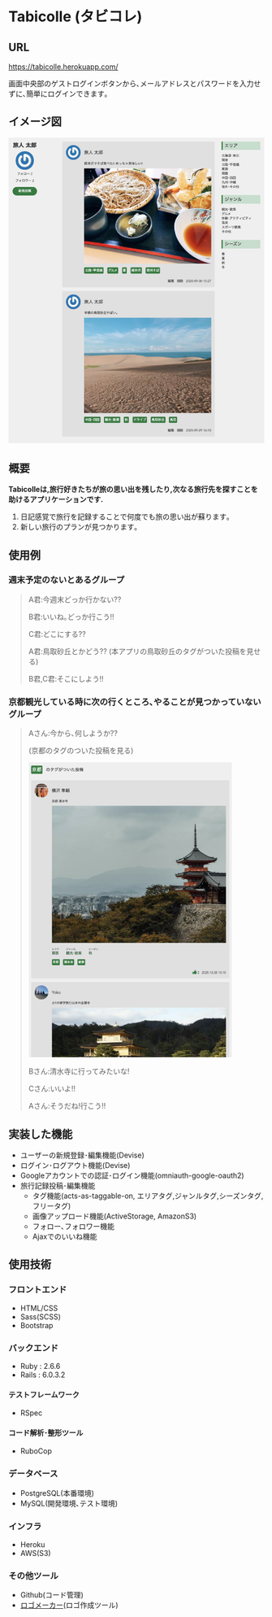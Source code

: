 # Tabicolle (タビコレ)

## URL

https://tabicolle.herokuapp.com/

画面中央部のゲストログインボタンから､メールアドレスとパスワードを入力せずに､簡単にログインできます｡

## イメージ図

![Tabicolleのイメージ図](./app/assets/images/readme01.png "Tabicolleのイメージ図")

## 概要

**Tabicolleは,旅行好きたちが旅の思い出を残したり,次なる旅行先を探すことを助けるアプリケーションです.**

1. 日記感覚で旅行を記録することで何度でも旅の思い出が蘇ります｡
2. 新しい旅行のプランが見つかります｡

## 使用例

### 週末予定のないとあるグループ

>A君:今週末どっか行かない??
>
>B君:いいね｡どっか行こう!!
>
>C君:どこにする??
>
>A君:鳥取砂丘とかどう?? (本アプリの鳥取砂丘のタグがついた投稿を見せる)
>
>B君,C君:そこにしよう!!

### 京都観光している時に次の行くところ､やることが見つかっていないグループ

>Aさん:今から､何しようか??
>
>(京都のタグのついた投稿を見る)
>
><img src="./app/assets/images/readme02.png" width="400" alt="Tabicolle京都のイメージ図">
>
>Bさん:清水寺に行ってみたいな!
>
>Cさん:いいよ!!
>
>Aさん:そうだね!行こう!!


## 実装した機能

- ユーザーの新規登録･編集機能(Devise)
- ログイン･ログアウト機能(Devise)
- Googleアカウントでの認証･ログイン機能(omniauth-google-oauth2)
- 旅行記録投稿･編集機能
  - タグ機能(acts-as-taggable-on, エリアタグ,ジャンルタグ,シーズンタグ,フリータグ)
  - 画像アップロード機能(ActiveStorage, AmazonS3)
  - フォロー､フォロワー機能
  - Ajaxでのいいね機能

## 使用技術

### フロントエンド
- HTML/CSS
- Sass(SCSS)
- Bootstrap

### バックエンド
- Ruby : 2.6.6
- Rails : 6.0.3.2

#### テストフレームワーク
- RSpec

#### コード解析･整形ツール
- RuboCop

### データベース
- PostgreSQL(本番環境)
- MySQL(開発環境､テスト環境)

### インフラ
- Heroku
- AWS(S3)

### その他ツール
- Github(コード管理)
- [ロゴメーカー](https://logo-maker.stores.jp/)(ロゴ作成ツール)
